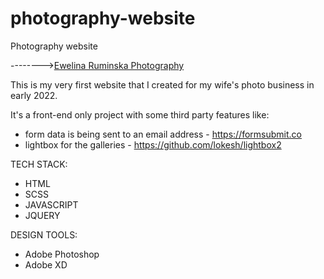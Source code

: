 # photography-website
Photography website 

-------->[Ewelina Ruminska Photography](https://ewelinaruminska.com/)

This is my very first website that I created for my wife's photo business in early 2022.

It's a front-end only project with some third party features like:
- form data is being sent to an email address - https://formsubmit.co
- lightbox for the galleries - https://github.com/lokesh/lightbox2

TECH STACK:
- HTML
- SCSS
- JAVASCRIPT
- JQUERY
 
DESIGN TOOLS:
- Adobe Photoshop
- Adobe XD

